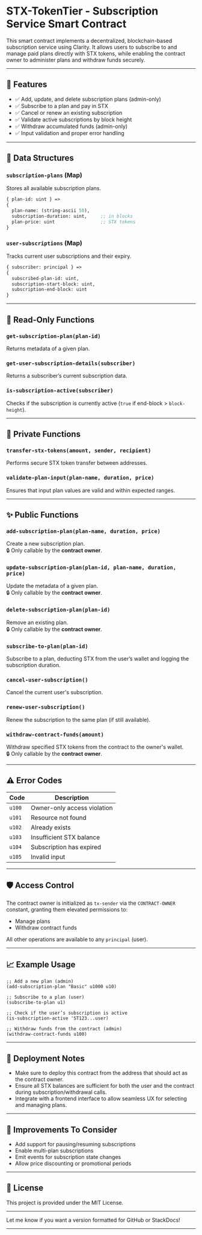 # STX-TokenTier -  Subscription Service Smart Contract

This smart contract implements a decentralized, blockchain-based subscription service using Clarity. It allows users to subscribe to and manage paid plans directly with STX tokens, while enabling the contract owner to administer plans and withdraw funds securely.

---

## 🚀 Features

- ✅ Add, update, and delete subscription plans (admin-only)
- ✅ Subscribe to a plan and pay in STX
- ✅ Cancel or renew an existing subscription
- ✅ Validate active subscriptions by block height
- ✅ Withdraw accumulated funds (admin-only)
- ✅ Input validation and proper error handling

---

## 🧱 Data Structures

### `subscription-plans` (Map)
Stores all available subscription plans.

```clojure
{ plan-id: uint } => 
{ 
  plan-name: (string-ascii 50), 
  subscription-duration: uint,     ;; in blocks
  plan-price: uint                 ;; STX tokens
}
```

### `user-subscriptions` (Map)
Tracks current user subscriptions and their expiry.

```clojure
{ subscriber: principal } => 
{ 
  subscribed-plan-id: uint, 
  subscription-start-block: uint, 
  subscription-end-block: uint 
}
```

---

## 🧪 Read-Only Functions

### `get-subscription-plan(plan-id)`
Returns metadata of a given plan.

### `get-user-subscription-details(subscriber)`
Returns a subscriber’s current subscription data.

### `is-subscription-active(subscriber)`
Checks if the subscription is currently active (`true` if end-block > `block-height`).

---

## 🔐 Private Functions

### `transfer-stx-tokens(amount, sender, recipient)`
Performs secure STX token transfer between addresses.

### `validate-plan-input(plan-name, duration, price)`
Ensures that input plan values are valid and within expected ranges.

---

## ✨ Public Functions

### `add-subscription-plan(plan-name, duration, price)`
Create a new subscription plan.  
🔒 Only callable by the **contract owner**.

### `update-subscription-plan(plan-id, plan-name, duration, price)`
Update the metadata of a given plan.  
🔒 Only callable by the **contract owner**.

### `delete-subscription-plan(plan-id)`
Remove an existing plan.  
🔒 Only callable by the **contract owner**.

### `subscribe-to-plan(plan-id)`
Subscribe to a plan, deducting STX from the user’s wallet and logging the subscription duration.

### `cancel-user-subscription()`
Cancel the current user's subscription.

### `renew-user-subscription()`
Renew the subscription to the same plan (if still available).

### `withdraw-contract-funds(amount)`
Withdraw specified STX tokens from the contract to the owner's wallet.  
🔒 Only callable by the **contract owner**.

---

## ⚠️ Error Codes

| Code        | Description                       |
|-------------|-----------------------------------|
| `u100`      | Owner-only access violation       |
| `u101`      | Resource not found                |
| `u102`      | Already exists                    |
| `u103`      | Insufficient STX balance          |
| `u104`      | Subscription has expired          |
| `u105`      | Invalid input                     |

---

## 🛡️ Access Control

The contract owner is initialized as `tx-sender` via the `CONTRACT-OWNER` constant, granting them elevated permissions to:

- Manage plans
- Withdraw contract funds

All other operations are available to any `principal` (user).

---

## 📈 Example Usage

```clarity
;; Add a new plan (admin)
(add-subscription-plan "Basic" u1000 u10)

;; Subscribe to a plan (user)
(subscribe-to-plan u1)

;; Check if the user’s subscription is active
(is-subscription-active 'ST123...user)

;; Withdraw funds from the contract (admin)
(withdraw-contract-funds u100)
```

---

## 📌 Deployment Notes

- Make sure to deploy this contract from the address that should act as the contract owner.
- Ensure all STX balances are sufficient for both the user and the contract during subscription/withdrawal calls.
- Integrate with a frontend interface to allow seamless UX for selecting and managing plans.

---

## 🧠 Improvements To Consider

- Add support for pausing/resuming subscriptions
- Enable multi-plan subscriptions
- Emit events for subscription state changes
- Allow price discounting or promotional periods

---

## 📄 License

This project is provided under the MIT License.

---

Let me know if you want a version formatted for GitHub or StackDocs!

---
